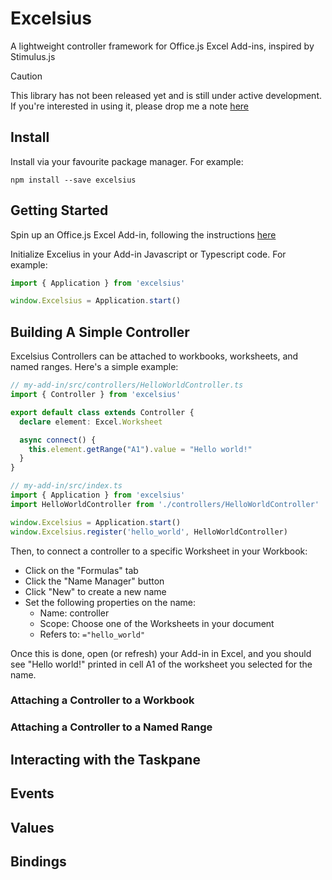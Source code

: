 # Excelsius
A lightweight controller framework for Office.js Excel Add-ins, inspired by Stimulus.js

> [!CAUTION]
> This library has not been released yet and is still under active development.
> If you're interested in using it, please drop me a note [here](https://github.com/demsullivan/excelsius/issues/1)

## Install

Install via your favourite package manager. For example:

```
npm install --save excelsius
```

## Getting Started

Spin up an Office.js Excel Add-in, following the instructions [here](https://learn.microsoft.com/en-us/office/dev/add-ins/quickstarts/excel-quickstart-jquery?tabs=yeomangenerator)

Initialize Excelius in your Add-in Javascript or Typescript code. For example:

```typescript
import { Application } from 'excelsius'

window.Excelsius = Application.start()
```

## Building A Simple Controller

Excelsius Controllers can be attached to workbooks, worksheets, and named ranges. Here's a simple example:

```typescript
// my-add-in/src/controllers/HelloWorldController.ts
import { Controller } from 'excelsius'

export default class extends Controller {
  declare element: Excel.Worksheet

  async connect() {
    this.element.getRange("A1").value = "Hello world!"
  }
}

// my-add-in/src/index.ts
import { Application } from 'excelsius'
import HelloWorldController from './controllers/HelloWorldController'

window.Excelsius = Application.start()
window.Excelsius.register('hello_world', HelloWorldController)
```

Then, to connect a controller to a specific Worksheet in your Workbook:

- Click on the "Formulas" tab
- Click the "Name Manager" button
- Click "New" to create a new name
- Set the following properties on the name:
  - Name: controller
  - Scope: Choose one of the Worksheets in your document
  - Refers to: `="hello_world"`

Once this is done, open (or refresh) your Add-in in Excel, and you should see "Hello world!" printed in cell A1 of the worksheet you selected for the name.

### Attaching a Controller to a Workbook

### Attaching a Controller to a Named Range

## Interacting with the Taskpane

## Events

## Values

## Bindings


